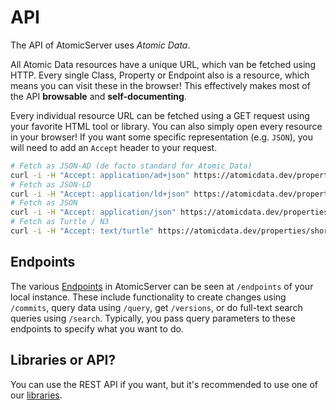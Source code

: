 # API

The API of AtomicServer uses _Atomic Data_.

All Atomic Data resources have a unique URL, which van be fetched using HTTP.
Every single Class, Property or Endpoint also is a resource, which means you can visit these in the browser!
This effectively makes most of the API **browsable** and **self-documenting**.

Every individual resource URL can be fetched using a GET request using your favorite HTML tool or library.
You can also simply open every resource in your browser!
If you want some specific representation (e.g. `JSON`), you will need to add an `Accept` header to your request.

```sh
# Fetch as JSON-AD (de facto standard for Atomic Data)
curl -i -H "Accept: application/ad+json" https://atomicdata.dev/properties/shortname
# Fetch as JSON-LD
curl -i -H "Accept: application/ld+json" https://atomicdata.dev/properties/shortname
# Fetch as JSON
curl -i -H "Accept: application/json" https://atomicdata.dev/properties/shortname
# Fetch as Turtle / N3
curl -i -H "Accept: text/turtle" https://atomicdata.dev/properties/shortname
```

## Endpoints

The various [Endpoints](../endpoints.md) in AtomicServer can be seen at `/endpoints` of your local instance.
These include functionality to create changes using `/commits`, query data using `/query`, get `/versions`, or do full-text search queries using `/search`.
Typically, you pass query parameters to these endpoints to specify what you want to do.


<!-- We have a subset of the [API documented using Swagger / OpenAPI](https://editor.swagger.io/?url=https://raw.githubusercontent.com/atomicdata-dev/atomic-server/master/server/openapi.yml). -->

## Libraries or API?

You can use the REST API if you want, but it's recommended to use one of our [libraries](../tooling.md).
